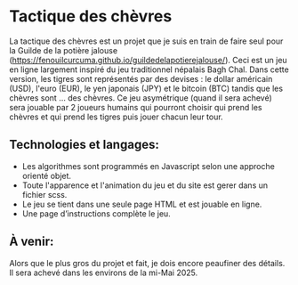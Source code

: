 # Tactique des chèvres
La tactique des chèvres est un projet que je suis en train de faire seul pour la Guilde de la potière jalouse (https://fenouilcurcuma.github.io/guildedelapotierejalouse/). Ceci est un jeu en ligne largement inspiré du jeu traditionnel népalais Bagh Chal. Dans cette version, les tigres sont représentés par des devises : le dollar américain (USD), l'euro (EUR), le yen japonais (JPY) et le bitcoin (BTC) tandis que les chèvres sont … des chèvres. Ce jeu asymétrique (quand il sera achevé) sera jouable par 2 joueurs humains qui pourront choisir qui prend les chèvres et qui prend les tigres puis jouer chacun leur tour.

## Technologies et langages:
- Les algorithmes sont programmés en Javascript selon une approche orienté objet.
- Toute l'apparence et l'animation du jeu et du site est gerer dans un fichier scss.  
- Le jeu se tient dans une seule page HTML et est jouable en ligne.
- Une page d’instructions complète le jeu.

## À venir:
Alors que le plus gros du projet et fait, je dois encore peaufiner des détails. Il sera achevé dans les environs de la mi-Mai 2025.

